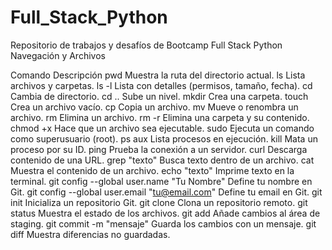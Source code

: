 # Full_Stack_Python
Repositorio de trabajos y desafíos de Bootcamp Full Stack Python
Navegación y Archivos

Comando	Descripción
pwd	    Muestra la ruta del directorio actual.
ls	    Lista archivos y carpetas.
ls -l	Lista con detalles (permisos, tamaño, fecha).
cd <carpeta>	Cambia de directorio.
cd ..	    Sube un nivel.
mkdir <nombre>	    Crea una carpeta.
touch <archivo>	    Crea un archivo vacío.
cp <origen> <destino>	    Copia un archivo.
mv <origen> <destino>	    Mueve o renombra un archivo.
rm <archivo>	    Elimina un archivo.
rm -r <carpeta>	    Elimina una carpeta y su contenido.
chmod +x <archivo>	Hace que un archivo sea ejecutable.
sudo <comando>	Ejecuta un comando como superusuario (root).
ps aux	Lista procesos en ejecución.
kill <PID>	Mata un proceso por su ID.
ping <dominio>	Prueba la conexión a un servidor.
curl <URL>	Descarga contenido de una URL.
grep "texto" <archivo>	Busca texto dentro de un archivo.
cat <archivo>	Muestra el contenido de un archivo.
echo "texto"	Imprime texto en la terminal.
git config --global user.name "Tu Nombre"	Define tu nombre en Git.
git config --global user.email "tu@email.com"	Define tu email en Git.
git init	Inicializa un repositorio Git.
git clone <URL>	Clona un repositorio remoto.
git status	Muestra el estado de los archivos.
git add <archivo>	Añade cambios al área de staging.
git commit -m "mensaje"	Guarda los cambios con un mensaje.
git diff	Muestra diferencias no guardadas.
